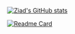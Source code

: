 [![Ziad's GitHub stats](https://github-readme-stats.vercel.app/api?username=zbeyens&hide=stars&theme=dracula&show_icons=true)](https://github.com/anuraghazra/github-readme-stats)

[![Readme Card](https://github-readme-stats.vercel.app/api/pin/?username=udecode&repo=slate-plugins&theme=dracula)](https://github.com/anuraghazra/github-readme-stats)

